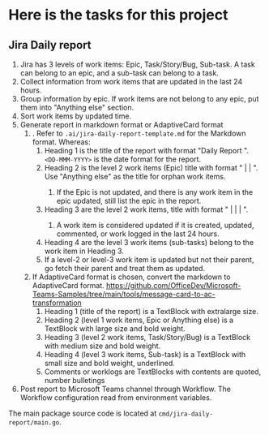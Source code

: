 # Here is the tasks for this project

## Jira Daily report

1. Jira has 3 levels of work items: Epic, Task/Story/Bug, Sub-task. A task can belong to an epic, and a sub-task can belong to a task.
2. Collect information from work items that are updated in the last 24 hours.
3. Group information by epic. If work items are not belong to any epic, put them into "Anything else" section.
4. Sort work items by updated time.
5. Generate report in markdown format or AdaptiveCard format
   1. . Refer to `.ai/jira-daily-report-template.md` for the Markdown format. Whereas:
      1. Heading 1 is the title of the report with format "Daily Report <DD-MMM-YYYY>". `<DD-MMM-YYYY>` is the date format for the report.
      2. Heading 2 is the level 2 work items (Epic) title with format "<Epic KEY> | <Epic Status> | <Epic Summary>". Use "Anything else" as the title for orphan work items.
         1. If the Epic is not updated, and there is any work item in the epic updated, still list the epic in the report.
      3. Heading 3 are the level 2 work items, title with format "<Task Type> | <Task KEY> | <Task Status> | <Task Summary>".
         1. A work item is considered updated if it is created, updated, commented, or work logged in the last 24 hours.
      4. Heading 4 are the level 3 work items (sub-tasks) belong to the work item in Heading 3.
      5. If a level-2 or level-3 work item is updated but not their parent, go fetch their parent and treat them as updated.
   2. If AdaptiveCard format is chosen, convert the markdown to AdaptiveCard format. https://github.com/OfficeDev/Microsoft-Teams-Samples/tree/main/tools/message-card-to-ac-transformation
      1. Heading 1 (title of the report) is a TextBlock with extralarge size.
      2. Heading 2 (level 1 work items, Epic or Anything else) is a TextBlock with large size and bold weight.
      3. Heading 3 (level 2 work items, Task/Story/Bug) is a TextBlock with medium size and bold weight.
      4. Heading 4 (level 3 work items, Sub-task) is a TextBlock with small size and bold weight, underlined.
      5. Comments or worklogs are TextBlocks with contents are quoted, number bulletings
6. Post report to Microsoft Teams channel through Workflow. The Workflow configuration read from environment variables.

The main package source code is located at `cmd/jira-daily-report/main.go`.